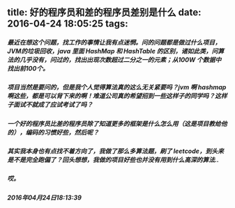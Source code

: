 title: 好的程序员和差的程序员差别是什么
date: 2016-04-24 18:05:25
tags:
---
##### 最近在想这个问题，找工作的事情让我有点迷惘。问的问题都是做过什么项目，JVM的垃圾回收，java 里面 HashMap 和 HashTable 的区别，诸如此类，问算法的几乎没有，问过的，找出出现次数超过二分之一的元素；从100W 个数据中找出前100个。

##### 项目当然是要问的，但是我个人觉得算法真的这么无关紧要吗？jvm 啊 hashmap 啊这些，都是可以背下来的啊！难道公司真的希望招到一些这样子的同学吗？这样子面试不就成了应试考试了吗？

##### 一个好的程序员比差的程序员除了知道更多的框架是什么怎么用（这是项目教给他的），编码的习惯好些，然后呢？

##### 其实我本身也有点找不着方向了，我做了那么多算法题，刷了 leetcode，到头来是不是完全跑偏了？回头想想，我做的项目好些也并没有用到什么高深的算法..

##### 哎。

##### 2016年04月24日18:13:39

